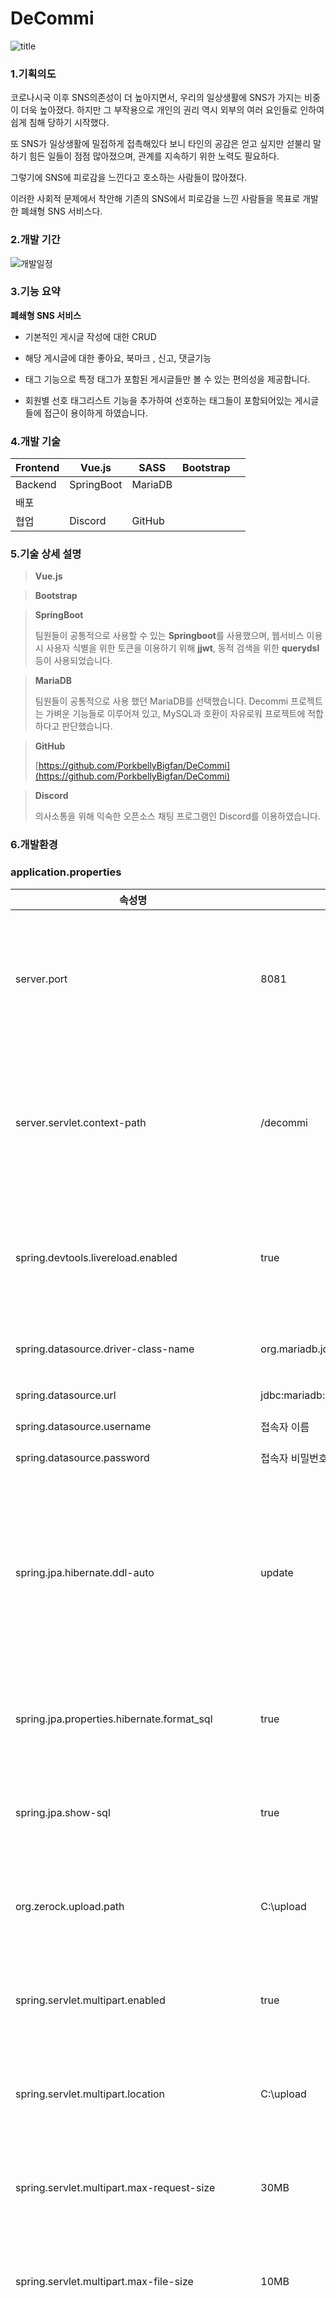 # DeCommi
![title](https://user-images.githubusercontent.com/102857959/194991265-d3ffa7c8-3347-48d5-be27-325cf2396152.jpg)

### 1.기획의도

코로나시국 이후 SNS의존성이 더 높아지면서, 우리의 일상생활에 SNS가 가지는 비중이 더욱 높아졌다. 하지만 그 부작용으로 개인의 권리 역시 외부의 여러 요인들로 인하여 쉽게 침해 당하기 시작했다.

또 SNS가 일상생활에 밀접하게 접촉해있다 보니 타인의 공감은 얻고 싶지만 섣불리 말하기 힘든 일들이 점점 많아졌으며, 관계를 지속하기 위한 노력도 필요하다.

그렇기에 SNS에 피로감을 느낀다고 호소하는 사람들이 많아졌다.

이러한 사회적 문제에서 착안해 기존의 SNS에서 피로감을 느낀 사람들을 목표로 개발한 폐쇄형 SNS 서비스다.

### 2.개발 기간

![개발일정](https://user-images.githubusercontent.com/102857959/194991254-a464eea8-732a-4487-a23f-3a5a0c1fd67a.jpg)

### 3.기능 요약

**폐쇄형 SNS 서비스**

- 기본적인 게시글 작성에 대한 CRUD

- 해당 게시글에 대한 좋아요, 북마크 , 신고, 댓글기능

- 태그 기능으로 특정 태그가 포함된 게시글들만 볼 수 있는 편의성을 제공합니다.

- 회원별 선호 태그리스트 기능을 추가하여 선호하는 태그들이 포함되어있는 게시글들에 접근이 용이하게 하였습니다.

### 4.개발 기술

| Frontend | Vue.js | SASS | Bootstrap |  |
| --- | --- | --- | --- | --- |
| Backend | SpringBoot | MariaDB |  |  |
| 배포 |  |  |  |  |
| 협업 | Discord | GitHub |  |  |

### 5.기술 상세 설명

> **Vue.js**
> 
> 
> 

> **Bootstrap**
> 
> 
> 

> **SpringBoot**
> 
> 
> 팀원들이 공통적으로 사용할 수 있는 **Springboot**를 사용했으며, 웹서비스 이용시 사용자 식별을 위한 토큰을 이용하기 위해 **jjwt**, 동적 검색을 위한 **querydsl** 등이 사용되었습니다.
> 

> **MariaDB**
> 
> 
> 팀원들이 공통적으로 사용 했던 MariaDB를 선택했습니다. Decommi 프로젝트는 가벼운 기능들로 이루어져 있고, MySQL과 호환이 자유로워 프로젝트에 적합하다고 판단했습니다.
> 

> **GitHub**
> 
> 
> [https://github.com/PorkbellyBigfan/DeCommi](https://github.com/PorkbellyBigfan/DeCommi)
> 

> **Discord**
> 
> 
> 의사소통을 위해 익숙한 오픈소스 채팅 프로그램인 Discord를 이용하였습니다.
> 

### 6.개발환경

### application.properties

| 속성명 | 속성값 | 설명 |
| --- | --- | --- |
| server.port | 8081 | Front 구동시 프록시 포트가 8081입니다. 수정시 프론트 쪽도 맞춰주셔야 합니다. |
| server.servlet.context-path | /decommi | 프런트 devserver 구동시 자동으로 decommi가 붙습니다 이 또한 수정 시 맞춰주시길 바랍니다 |
| spring.devtools.livereload.enabled | true | 속성값이 true이면 jsp, css, scss 변경시 새로고침 없이 적용이 가능합니다. |
| spring.datasource.driver-class-name | org.mariadb.jdbc.Driver | MariaDB로 세팅되어 있습니다 |
| spring.datasource.url | jdbc:mariadb://localhost:3306/decommiex | MariaDB 세팅 |
| spring.datasource.username | 접속자 이름 | MariaDB 세팅 |
| spring.datasource.password | 접속자 비밀번호 | MariaDB 세팅 |
| spring.jpa.hibernate.ddl-auto | update | JPA 하이버네이트의 설정입니다 상황에 맞게 조절해주세요. 개발환경에서는 create로 설정해주시면 테이블을 새로 설정합니다. |
| spring.jpa.properties.hibernate.format_sql | true | JPA 하이버네이트의 설정입니다. 상황에 맞게 조절해주세요 |
| spring.jpa.show-sql | true | JPA 하이버네이트의 설정입니다. 상황에 맞게 조절해주세요 |
| org.zerock.upload.path | C:\\upload | 파일 업로드 관련 설정입니다. 업로드되는 파일의 경로입니다. |
| spring.servlet.multipart.enabled | true | 파일 업로드 관련 설정입니다. 상황에 맞게 조절해 주세요 |
| spring.servlet.multipart.location | C:\\upload | 파일 업로드 관련 설정입니다. 상황에 맞게 조절해 주세요 |
| spring.servlet.multipart.max-request-size | 30MB | 파일 업로드 관련 설정입니다. 상황에 맞게 조절해 주세요 |
| spring.servlet.multipart.max-file-size | 10MB | 파일 업로드 관련 설정입니다. 상황에 맞게 조절해 주세요 |
| logging.servlet.org.springframework.security.web | trace | 스프링 부트 Security 로그 관련 설정입니다. Spring Boot의 일반적인 기본 로그 출력은 날짜 및 시간, 로그 수준, 프로세스 ID, 스레드 이름, 소스 클래스 이름 및 로그 메시지 요소를 캡처합니다. 로깅 수준은 ERROR, WARN, INFO, DEBUG 또는 TRACE 중 하나일 수 있습니다. 기본적으로 ERROR, WARN 및 INFO 수준 메시지가 기록됩니다. |
| logging.level.org.zerock | debug | Spring Boot의 일반적인 기본 로그 출력은 날짜 및 시간, 로그 수준, 프로세스 ID, 스레드 이름, 소스 클래스 이름 및 로그 메시지 요소를 캡처합니다. 로깅 수준은 ERROR, WARN, INFO, DEBUG 또는 TRACE 중 하나일 수 있습니다. 기본적으로 ERROR, WARN 및 INFO 수준 메시지가 기록됩니다. |
| server.error.whitelabel.enabled | false | 브라우져에서 오류 페이지를 보여줄 지 결정한다.
false로 지정하면 tomcat의 오류 페이지로 로딩이 된다 |
| spring.profiles.include | oauth | 설명필요! |

### 7.데이터베이스 구조

![DB_ERD](https://user-images.githubusercontent.com/102857959/194991259-5973f924-e4b0-4e31-89f6-7aab8d71a622.jpg)

### 8.멤버구성

| 이름 | 역할 | Github | 이메일 |
| --- | --- | --- | --- |
| 김형준 | 팀장,백앤드 | https://github.com/PorkbellyBigfan | porkbellyweb@gmail.com
| 이태일 | 프론트앤드 | https://github.com/k1k2brz | refreshandreset@gmail.com
| 박상민 | 백앤드 | https://github.com/psm418 | tkdalsdk11@gmail.com
| 이준호 | 백앤드 | https://github.com/ZOONo-lee | zoonogi@naver.com
